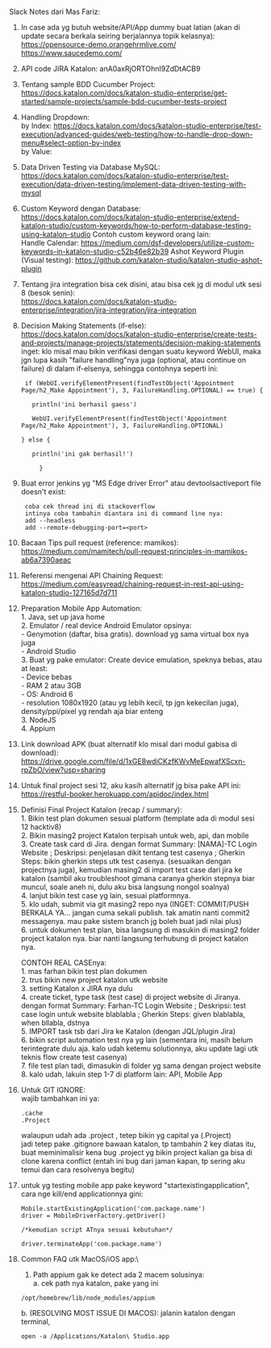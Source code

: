 Slack Notes dari Mas Fariz:
1. In case ada yg butuh website/API/App dummy buat latian (akan di update secara berkala seiring berjalannya topik kelasnya):\
                https://opensource-demo.orangehrmlive.com/
                https://www.saucedemo.com/

2. API code JIRA Katalon: anA0axRjORTOhnI9ZdDtACB9

3. Tentang sample BDD Cucumber Project:\
    https://docs.katalon.com/docs/katalon-studio-enterprise/get-started/sample-projects/sample-bdd-cucumber-tests-project

    

4. Handling Dropdown:\
        by Index: https://docs.katalon.com/docs/katalon-studio-enterprise/test-execution/advanced-guides/web-testing/how-to-handle-drop-down-menu#select-option-by-index \
        by Value: 

5. Data Driven Testing via Database MySQL:\
        https://docs.katalon.com/docs/katalon-studio-enterprise/test-execution/data-driven-testing/implement-data-driven-testing-with-mysql

6. Custom Keyword dengan Database:\
        https://docs.katalon.com/docs/katalon-studio-enterprise/extend-katalon-studio/custom-keywords/how-to-perform-database-testing-using-katalon-studio
        Contoh custom keyword orang lain:\
                Handle Calendar: https://medium.com/dsf-developers/utilize-custom-keywords-in-katalon-studio-c52b46e82b39
                Ashot Keyword Plugin (Visual testing): https://github.com/katalon-studio/katalon-studio-ashot-plugin

7. Tentang jira integration bisa cek disini, atau bisa cek jg di modul utk sesi 8 (besok senin):\
https://docs.katalon.com/docs/katalon-studio-enterprise/integration/jira-integration/jira-integration

8. Decision Making Statements (if-else):
https://docs.katalon.com/docs/katalon-studio-enterprise/create-tests-and-projects/manage-projects/statements/decision-making-statements \
    inget: klo misal mau bikin verifikasi dengan suatu keyword WebUI, maka jgn lupa kasih "failure handling"nya juga (optional, atau continue on failure) di dalam if-elsenya, sehingga contohnya seperti ini:

        if (WebUI.verifyElementPresent(findTestObject('Appointment Page/h2_Make Appointment'), 3, FailureHandling.OPTIONAL) == true) {
                
          println('ini berhasil gaess')

          WebUI.verifyElementPresent(findTestObject('Appointment Page/h2_Make Appointment'), 3, FailureHandling.OPTIONAL)
                
       } else {
                
          println('ini gak berhasil!')
                
            }


9. Buat error jenkins yg "MS Edge driver Error" atau devtoolsactiveport file doesn't exist:

        coba cek thread ini di stackoverflow
        intinya coba tambahin diantara ini di command line nya:
        add --headless
        add --remote-debugging-port=<port>


10. Bacaan Tips pull request (reference: mamikos):\
    https://medium.com/mamitech/pull-request-principles-in-mamikos-ab6a7390aeac

11. Referensi mengenai API Chaining Request:
https://medium.com/easyread/chaining-request-in-rest-api-using-katalon-studio-127165d7d711

12. Preparation Mobile App Automation:\
        1. Java, set up java home\
        2. Emulator / real device Android
        Emulator opsinya:\
        - Genymotion (daftar, bisa gratis). download yg sama virtual box nya juga\
        - Android Studio\
        3. Buat yg pake emulator: Create device emulation, speknya bebas, atau at least:\
        - Device bebas\
        - RAM 2 atau 3GB\
        - OS: Android 6\
        - resolution 1080x1920 (atau yg lebih kecil, tp jgn kekecilan juga), density/ppi/pixel yg rendah aja biar enteng\
        3. NodeJS\
        4. Appium

13. Link download APK (buat alternatif klo misal dari modul gabisa di download):\
    https://drive.google.com/file/d/1xGE8wdiCKzfKWvMeEpwafXScxn-rpZbO/view?usp=sharing

14. Untuk final project sesi 12, aku kasih alternatif jg bisa pake API ini:\
    https://restful-booker.herokuapp.com/apidoc/index.html

15. Definisi Final Project Katalon (recap / summary):\
        1. Bikin test plan dokumen sesuai platform (template ada di modul sesi 12 hacktiv8)\
        2. Bikin masing2 project Katalon terpisah untuk web, api, dan mobile\
        3. Create task card di Jira. dengan format Summary: [NAMA]-TC Login Website ; Deskripsi: penjelasan dikit tentang test casenya ; Gherkin Steps: bikin gherkin steps utk test casenya. (sesuaikan dengan projectnya juga), kemudian masing2 di import test case dari jira ke katalon (sambil aku troubleshoot gimana caranya gherkin stepnya biar muncul, soale aneh ni, dulu aku bisa langsung nongol soalnya)\
        4. lanjut bikin test case yg lain, sesuai platformnya.\
        5. klo udah, submit via git masing2 repo nya (INGET: COMMIT/PUSH BERKALA YA... jangan cuma sekali publish. tak amatin nanti commit2 messagenya. mau pake sistem branch jg boleh buat jadi nilai plus)\
        6. untuk dokumen test plan, bisa langsung di masukin di masing2 folder project katalon nya. biar nanti langsung terhubung di project katalon nya.

    CONTOH REAL CASEnya:\
        1. mas farhan bikin test plan dokumen\
        2. trus bikin new project katalon utk website\
        3. setting Katalon x JIRA nya dulu\
        4. create ticket, type task (test case) di project website di Jiranya. dengan format Summary: Farhan-TC Login Website ; Deskripsi: test case login untuk website blablabla ; Gherkin Steps: given blablabla, when bllabla, dstnya\
        5. IMPORT task tsb dari Jira ke Katalon (dengan JQL/plugin Jira)\
        6. bikin script automation test nya yg lain (sementara ini, masih belum terintegrate dulu aja. kalo udah ketemu solutionnya, aku update lagi utk teknis flow create test casenya)\
        7. file test plan tadi, dimasukin di folder yg sama dengan project website\
        8. kalo udah, lakuin step 1-7 di platform lain: API, Mobile App


16. Untuk GIT IGNORE:\
        wajib tambahkan ini ya:

        .cache
        .Project

    walaupun udah ada .project , tetep bikin yg capital ya (.Project)\
    jadi tetep pake .gitignore bawaan katalon, tp tambahin 2 key diatas itu, buat meminimalisir kena bug .project yg bikin project kalian ga bisa di clone karena conflict (entah ini bug dari jaman kapan, tp sering aku temui dan cara resolvenya begitu) 


17. untuk yg testing mobile app pake keyword "startexistingapplication", cara nge kill/end applicationnya gini:
        
        Mobile.startExistingApplication('com.package.name')
        driver = MobileDriverFactory.getDriver()

        /*kemudian script ATnya sesuai kebutuhan*/

        driver.terminateApp('com.package.name')

18. Common FAQ utk MacOS/iOS app:\
      1. Path appium gak ke detect
      ada 2 macem solusinya:\
      a. cek path nya katalon, pake yang ini

        /opt/homebrew/lib/node_modules/appium

      b. (RESOLVING MOST ISSUE DI MACOS):
        jalanin katalon dengan terminal,
        
        open -a /Applications/Katalon\ Studio.app

